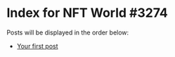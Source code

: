 # Index for NFT World #3274
Posts will be displayed in the order below:

- [Your first post](./001-first.md)

